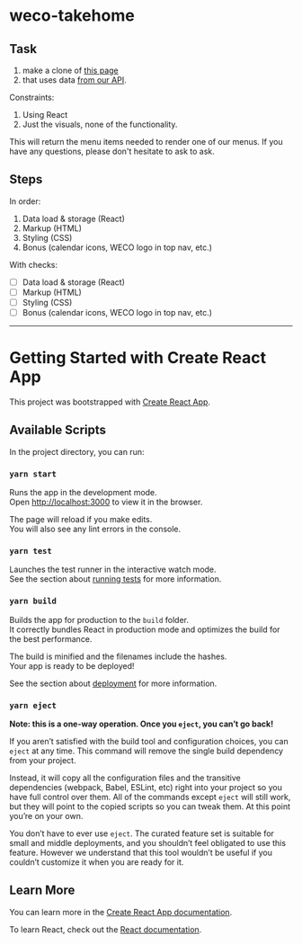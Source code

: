 # weco-takehome

## Task

1. make a clone of [this page](https://order.wecohospitality.com/weco-boston-8-8-8-12/)
2. that uses data [from our API](https://app-staging.weco-dev.com/api/v1/sample/).

Constraints:

1. Using React
2. Just the visuals, none of the functionality.

This will return the menu items needed to render one of our menus. If you have any questions, please don't hesitate to ask to ask.

## Steps

In order:

1. Data load & storage (React)
2. Markup (HTML)
3. Styling (CSS)
4. Bonus (calendar icons, WECO logo in top nav, etc.)

With checks:

- [ ] Data load & storage (React)
- [ ] Markup (HTML)
- [ ] Styling (CSS)
- [ ] Bonus (calendar icons, WECO logo in top nav, etc.)

---

# Getting Started with Create React App

This project was bootstrapped with [Create React App](https://github.com/facebook/create-react-app).

## Available Scripts

In the project directory, you can run:

### `yarn start`

Runs the app in the development mode.\
Open [http://localhost:3000](http://localhost:3000) to view it in the browser.

The page will reload if you make edits.\
You will also see any lint errors in the console.

### `yarn test`

Launches the test runner in the interactive watch mode.\
See the section about [running tests](https://facebook.github.io/create-react-app/docs/running-tests) for more information.

### `yarn build`

Builds the app for production to the `build` folder.\
It correctly bundles React in production mode and optimizes the build for the best performance.

The build is minified and the filenames include the hashes.\
Your app is ready to be deployed!

See the section about [deployment](https://facebook.github.io/create-react-app/docs/deployment) for more information.

### `yarn eject`

**Note: this is a one-way operation. Once you `eject`, you can’t go back!**

If you aren’t satisfied with the build tool and configuration choices, you can `eject` at any time. This command will remove the single build dependency from your project.

Instead, it will copy all the configuration files and the transitive dependencies (webpack, Babel, ESLint, etc) right into your project so you have full control over them. All of the commands except `eject` will still work, but they will point to the copied scripts so you can tweak them. At this point you’re on your own.

You don’t have to ever use `eject`. The curated feature set is suitable for small and middle deployments, and you shouldn’t feel obligated to use this feature. However we understand that this tool wouldn’t be useful if you couldn’t customize it when you are ready for it.

## Learn More

You can learn more in the [Create React App documentation](https://facebook.github.io/create-react-app/docs/getting-started).

To learn React, check out the [React documentation](https://reactjs.org/).
